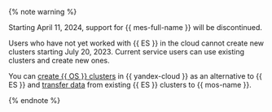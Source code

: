 {% note warning %}

Starting April 11, 2024, support for {{ mes-full-name }} will be discontinued.

Users who have not yet worked with {{ ES }} in the cloud cannot create new clusters starting July 20, 2023. Current service users can use existing clusters and create new ones.


You can [create {{ OS }} clusters](../../../managed-opensearch/operations/cluster-create.md) in {{ yandex-cloud }} as an alternative to {{ ES }} and [transfer data](../../../managed-elasticsearch/tutorials/migration-to-opensearch.md) from existing {{ ES }} clusters to {{ mos-name }}.

{% endnote %}
